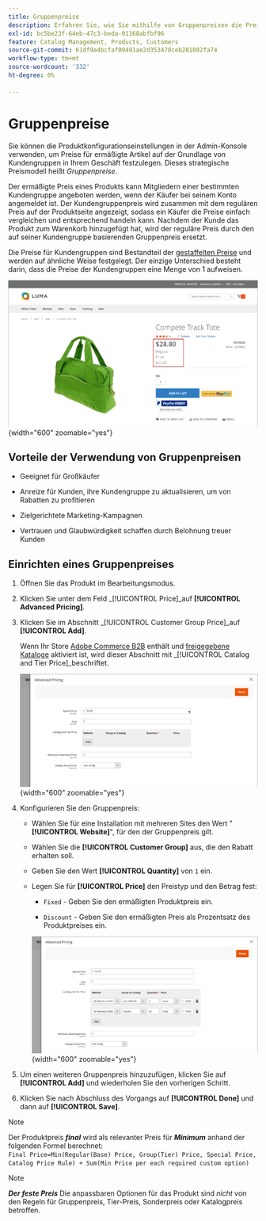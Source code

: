 ```yaml
---
title: Gruppenpreise
description: Erfahren Sie, wie Sie mithilfe von Gruppenpreisen die Preise für vergünstigte Artikel basierend auf Kundengruppen in Ihrem Geschäft festlegen können.
exl-id: bc5be23f-64eb-47c3-beda-01168abfbf96
feature: Catalog Management, Products, Customers
source-git-commit: 61df9a4bcfaf09491ae2d353478ceb281082fa74
workflow-type: tm+mt
source-wordcount: '332'
ht-degree: 0%

---
```


# Gruppenpreise

Sie können die Produktkonfigurationseinstellungen in der Admin-Konsole verwenden, um Preise für ermäßigte Artikel auf der Grundlage von Kundengruppen in Ihrem Geschäft festzulegen. Dieses strategische Preismodell heißt _Gruppenpreise_.

Der ermäßigte Preis eines Produkts kann Mitgliedern einer bestimmten Kundengruppe angeboten werden, wenn der Käufer bei seinem Konto angemeldet ist. Der Kundengruppenpreis wird zusammen mit dem regulären Preis auf der Produktseite angezeigt, sodass ein Käufer die Preise einfach vergleichen und entsprechend handeln kann. Nachdem der Kunde das Produkt zum Warenkorb hinzugefügt hat, wird der reguläre Preis durch den auf seiner Kundengruppe basierenden Gruppenpreis ersetzt.

Die Preise für Kundengruppen sind Bestandteil der [gestaffelten Preise](product-price-tier.md) und werden auf ähnliche Weise festgelegt. Der einzige Unterschied besteht darin, dass die Preise der Kundengruppen eine Menge von 1 aufweisen.

![Kundengruppenrabatt](./assets/storefront-price-group.png){width="600" zoomable="yes"}

## Vorteile der Verwendung von Gruppenpreisen

- Geeignet für Großkäufer

- Anreize für Kunden, ihre Kundengruppe zu aktualisieren, um von Rabatten zu profitieren

- Zielgerichtete Marketing-Kampagnen

- Vertrauen und Glaubwürdigkeit schaffen durch Belohnung treuer Kunden

## Einrichten eines Gruppenpreises

1. Öffnen Sie das Produkt im Bearbeitungsmodus.

1. Klicken Sie unter dem Feld _[!UICONTROL Price]_auf **[!UICONTROL Advanced Pricing]**.

1. Klicken Sie im Abschnitt _[!UICONTROL Customer Group Price]_auf **[!UICONTROL Add]**.

   Wenn Ihr Store [Adobe Commerce B2B](../b2b/introduction.md) enthält und [freigegebene Kataloge](../b2b/catalog-shared.md) aktiviert ist, wird dieser Abschnitt mit _[!UICONTROL Catalog and Tier Price]_beschriftet.

   ![Erweiterte Preise](./assets/product-price-group.png){width="600" zoomable="yes"}

1. Konfigurieren Sie den Gruppenpreis:

   - Wählen Sie für eine Installation mit mehreren Sites den Wert &quot;**[!UICONTROL Website]**&quot;, für den der Gruppenpreis gilt.

   - Wählen Sie die **[!UICONTROL Customer Group]** aus, die den Rabatt erhalten soll.

   - Geben Sie den Wert **[!UICONTROL Quantity]** von `1` ein.

   - Legen Sie für **[!UICONTROL Price]** den Preistyp und den Betrag fest:

      - `Fixed` - Geben Sie den ermäßigten Produktpreis ein.

      - `Discount` - Geben Sie den ermäßigten Preis als Prozentsatz des Produktpreises ein.

     ![Preise für Kundengruppen](./assets/product-price-group-discount.png){width="600" zoomable="yes"}

1. Um einen weiteren Gruppenpreis hinzuzufügen, klicken Sie auf **[!UICONTROL Add]** und wiederholen Sie den vorherigen Schritt.

1. Klicken Sie nach Abschluss des Vorgangs auf **[!UICONTROL Done]** und dann auf **[!UICONTROL Save]**.

>[!NOTE]
>
>Der Produktpreis **_final_** wird als relevanter Preis für **_Minimum_** anhand der folgenden Formel berechnet: <br/>`Final Price=Min(Regular(Base) Price, Group(Tier) Price, Special Price, Catalog Price Rule) + Sum(Min Price per each required custom option)`

>[!NOTE]
>
>**_Der feste Preis_** Die anpassbaren Optionen für das Produkt sind _nicht_ von den Regeln für Gruppenpreis, Tier-Preis, Sonderpreis oder Katalogpreis betroffen.
